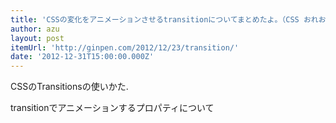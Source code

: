 ```yaml
---
title: 'CSSの変化をアニメーションさせるtransitionについてまとめたよ。（CSS おれおれ Advent Calendar 2012 – 22日目） | Ginpen.com'
author: azu
layout: post
itemUrl: 'http://ginpen.com/2012/12/23/transition/'
date: '2012-12-31T15:00:00.000Z'
---
```

CSSのTransitionsの使いかた.

transitionでアニメーションするプロパティについて
